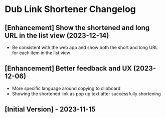 # Dub Link Shortener Changelog

## [Enhancement] Show the shortened and long URL in the list view (2023-12-14)
- Be consistent with the web app and show both the short and long URL for each item in the list view

## [Enhancement] Better feedback and UX (2023-12-06)
- More specific language around copying to clipboard
- Showing the shortened link as pop up text after successfully shortening

## [Initial Version] - 2023-11-15
